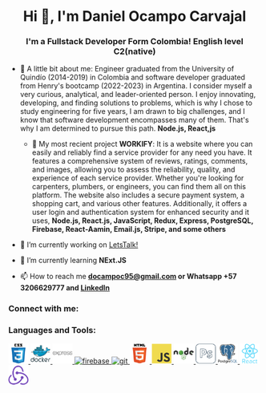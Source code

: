 <h1 align="center">Hi 👋, I'm Daniel Ocampo Carvajal</h1>
<h3 align="center">I'm a Fullstack Developer Form Colombia! English level C2(native)</h3>

- 💬 A little bit about me:
  Engineer graduated from the University of Quindío (2014-2019) in Colombia and software developer graduated from Henry's bootcamp (2022-2023) in Argentina. I consider myself a very curious, analytical, and leader-oriented person. I enjoy innovating, developing, and finding solutions to problems, which is why I chose to study engineering for five years, I am drawn to big challenges, and I know that software development encompasses many of them. That's why I am determined to pursue this path. **Node.js, React,js**

  - 💬 My most recient project **WORKIFY**: It is a website where you can easily and reliably find a service provider for any need you have. It features a comprehensive system of reviews, ratings, comments, and images, allowing you to assess the reliability, quality, and experience of each service provider. Whether you're looking for carpenters, plumbers, or engineers, you can find them all on this platform. The website also includes a secure payment system, a shopping cart, and various other features. Additionally, it offers a user login and authentication system for enhanced security and it uses, **Node.js, React.js, JavaScript, Redux, Express, PostgreSQL, Firebase, React-Aamin, Email.js, Stripe, and some others**

- 🔭 I’m currently working on [LetsTalk!](https://github.com/Danieltm95/LetsTalk-ChatGPT-voiceOver-Talk)

- 🌱 I’m currently learning **NExt.JS**

- 📫 How to reach me **docampoc95@gmail.com or Whatsapp +57 3206629777 and [LinkedIn](https://www.linkedin.com/in/daniel-ocampo-dev/)**

<h3 align="left">Connect with me:</h3>
<p align="left">
</p>

<h3 align="left">Languages and Tools:</h3>
<p align="left"> <a href="https://www.w3schools.com/css/" target="_blank" rel="noreferrer"> <img src="https://raw.githubusercontent.com/devicons/devicon/master/icons/css3/css3-original-wordmark.svg" alt="css3" width="40" height="40"/> </a> <a href="https://www.docker.com/" target="_blank" rel="noreferrer"> <img src="https://raw.githubusercontent.com/devicons/devicon/master/icons/docker/docker-original-wordmark.svg" alt="docker" width="40" height="40"/> </a> <a href="https://expressjs.com" target="_blank" rel="noreferrer"> <img src="https://raw.githubusercontent.com/devicons/devicon/master/icons/express/express-original-wordmark.svg" alt="express" width="40" height="40"/> </a> <a href="https://firebase.google.com/" target="_blank" rel="noreferrer"> <img src="https://www.vectorlogo.zone/logos/firebase/firebase-icon.svg" alt="firebase" width="40" height="40"/> </a> <a href="https://git-scm.com/" target="_blank" rel="noreferrer"> <img src="https://www.vectorlogo.zone/logos/git-scm/git-scm-icon.svg" alt="git" width="40" height="40"/> </a> <a href="https://www.w3.org/html/" target="_blank" rel="noreferrer"> <img src="https://raw.githubusercontent.com/devicons/devicon/master/icons/html5/html5-original-wordmark.svg" alt="html5" width="40" height="40"/> </a> <a href="https://developer.mozilla.org/en-US/docs/Web/JavaScript" target="_blank" rel="noreferrer"> <img src="https://raw.githubusercontent.com/devicons/devicon/master/icons/javascript/javascript-original.svg" alt="javascript" width="40" height="40"/> </a> <a href="https://nodejs.org" target="_blank" rel="noreferrer"> <img src="https://raw.githubusercontent.com/devicons/devicon/master/icons/nodejs/nodejs-original-wordmark.svg" alt="nodejs" width="40" height="40"/> </a> <a href="https://www.photoshop.com/en" target="_blank" rel="noreferrer"> <img src="https://raw.githubusercontent.com/devicons/devicon/master/icons/photoshop/photoshop-line.svg" alt="photoshop" width="40" height="40"/> </a> <a href="https://www.postgresql.org" target="_blank" rel="noreferrer"> <img src="https://raw.githubusercontent.com/devicons/devicon/master/icons/postgresql/postgresql-original-wordmark.svg" alt="postgresql" width="40" height="40"/> </a> <a href="https://reactjs.org/" target="_blank" rel="noreferrer"> <img src="https://raw.githubusercontent.com/devicons/devicon/master/icons/react/react-original-wordmark.svg" alt="react" width="40" height="40"/> </a> <a href="https://redux.js.org" target="_blank" rel="noreferrer"> <img src="https://raw.githubusercontent.com/devicons/devicon/master/icons/redux/redux-original.svg" alt="redux" width="40" height="40"/> </a> </p>

